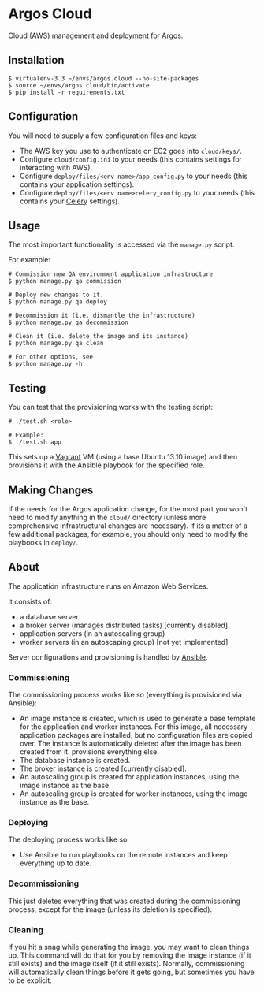 Argos Cloud
===========

Cloud (AWS) management and deployment for
[Argos](https://github.com/publicscience/argos).

## Installation
```
$ virtualenv-3.3 ~/envs/argos.cloud --no-site-packages
$ source ~/envs/argos.cloud/bin/activate
$ pip install -r requirements.txt
```

## Configuration
You will need to supply a few configuration files and keys:
* The AWS key you use to authenticate on EC2 goes into `cloud/keys/`.
* Configure `cloud/config.ini` to your needs (this contains settings for
        interacting with AWS).
* Configure `deploy/files/<env name>/app_config.py` to your needs (this contains your
        application settings).
* Configure `deploy/files/<env name>celery_config.py` to your needs (this contains your
        [Celery](http://www.celeryproject.org/) settings).


## Usage
The most important functionality is accessed via the `manage.py` script.

For example:
```
# Commission new QA environment application infrastructure
$ python manage.py qa commission

# Deploy new changes to it.
$ python manage.py qa deploy

# Decommission it (i.e. dismantle the infrastructure)
$ python manage.py qa decommission

# Clean it (i.e. delete the image and its instance)
$ python manage.py qa clean

# For other options, see
$ python manage.py -h
```

## Testing
You can test that the provisioning works with the testing script:
```
# ./test.sh <role>

# Example:
$ ./test.sh app
```

This sets up a [Vagrant](https://www.vagrantup.com/) VM (using a base
Ubuntu 13.10 image) and then provisions it with the Ansible playbook for
the specified role.

## Making Changes
If the needs for the Argos application change, for the most part you
won't need to modify anything in the `cloud/` directory (unless more
comprehensive infrastructural changes are necessary). If its a matter of
a few additional packages, for example, you should only need to modify
the playbooks in `deploy/`.

## About
The application infrastructure runs on Amazon Web Services.

It consists of:
* a database server
* a broker server (manages distributed tasks) [currently disabled]
* application servers (in an autoscaling group)
* worker servers (in an autoscaping group) [not yet implemented]

Server configurations and provisioning is handled by
[Ansible](http://www.ansible.com/).

### Commissioning
The commissioning process works like so (everything is provisioned via
Ansible):
* An image instance is created, which is used to generate a base
template for the application and worker instances. For this image, all necessary application
packages are installed, but no configuration files are copied over. The
instance is automatically deleted after the image has been created from
it.
provisions everything else.
* The database instance is created.
* The broker instance is created [currently disabled].
* An autoscaling group is created for application instances, using the
image instance as the base.
* An autoscaling group is created for worker instances, using the
image instance as the base. 

### Deploying
The deploying process works like so:
* Use Ansible to run playbooks on the remote instances and keep
everything up to date.

### Decommissioning
This just deletes everything that was created during the commissioning
process, except for the image (unless its deletion is specified).

### Cleaning
If you hit a snag while generating the image, you may want to clean
things up. This command will do that for you by removing the image
instance (if it still exists) and the image itself (if it still exists).
Normally, commissioning will automatically clean things before it gets
going, but sometimes you have to be explicit.
